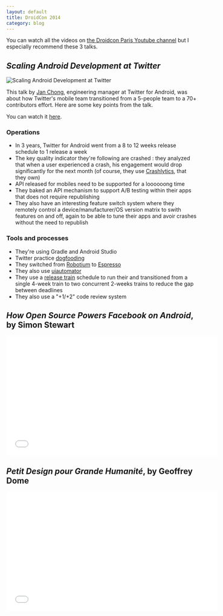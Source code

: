 ```yaml
---
layout: default
title: DroidCon 2014
category: blog
---
```


You can watch all the videos on [the Droidcon Paris Youtube channel][droidcon-channel] but I 
especially recommend these 3 talks.

## *Scaling Android Development at Twitter*

![Scaling Android Development at Twitter](../../assets/images/droidcon-jan-chong.png "Scaling Android Development at Twitter")

This talk by [Jan Chong][twitter-jan-chong], engineering manager at Twitter for Android,
was about how Twitter's mobile team transitioned from a 5-people team to a 70+ contributors
effort. Here are some key points from the talk.

You can watch it [here][scaling-android-development-at-twitter].

### Operations

- In 3 years, Twitter for Android went from a 8 to 12 weeks release schedule to 1 release a week
- The key quality indicator they're following are crashed : they analyzed that when a user
  experienced a crash, his engagement would drop significantly for the next month (of course, they
  use [Crashlytics][crashlytics], that they own)
- API released for mobiles need to be supported for a loooooong time
- They baked an API mechanism to support A/B testing within their apps that does not require republishing
- They also have an interesting feature switch system where they remotely control a device/manufacturer/OS version matrix
  to swith features on and off, again to be able to tune their apps and avoir crashes without the
  need to republish

### Tools and processes

- They're using Gradle and Android Studio
- Twitter practice [dogfooding][dogfooding]
- They switched from [Robotium][robotium] to [Espresso][espresso]
- They also use [uiautomator][uiautomator]
- They use a [release train][release-train] schedule to run their
  and transitioned from a single 4-week train to two concurrent 2-weeks trains to reduce the gap
  between deadlines
- They also use a "+1/+2" code review system

## *How Open Source Powers Facebook on Android*, by Simon Stewart

<iframe width="560" height="315" src="//www.youtube.com/embed/MT6bU9ofJDE" frameborder="0" allowfullscreen="yes">
</iframe>

## *Petit Design pour Grande Humanité*, by Geoffrey Dome

<iframe width="560" height="315" src="//www.youtube.com/embed/mwF4qk9OMe8" frameborder="0" allowfullscreen="yes">
</iframe>


[droidcon-channel]: https://www.youtube.com/channel/UCkatLlah5weIpN23LqMgdTg
[twitter-jan-chong]: http://en.wikipedia.org/wiki/Software_release_train
[dogfooding]: http://en.wikipedia.org/wiki/Eating_your_own_dog_food
[robotium]: https://code.google.com/p/robotium/
[espresso]: https://code.google.com/p/android-test-kit/wiki/Espresso
[uiautomator]: http://developer.android.com/tools/help/uiautomator/index.html
[release-train]: http://en.wikipedia.org/wiki/Software_release_train
[scaling-android-development-at-twitter]: http://youtu.be/T5qEnillTHc
[crashlytics]: https://try.crashlytics.com
